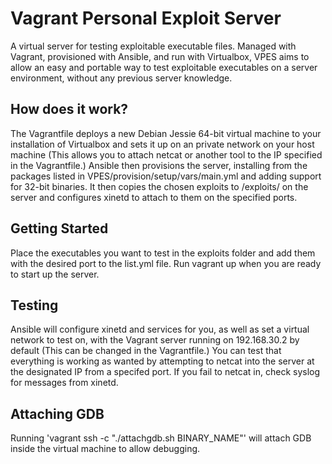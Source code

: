 # Vagrant Personal Exploit Server
A virtual server for testing exploitable executable files. Managed with Vagrant, provisioned with Ansible, and run with Virtualbox, VPES aims to allow an easy and portable way to test exploitable executables on a server environment, without any previous server knowledge.

## How does it work?
The Vagrantfile deploys a new Debian Jessie 64-bit virtual machine to your installation of Virtualbox and sets it up on an private network on your host machine (This allows you to attach netcat or another tool to the IP specified in the Vagrantfile.) Ansible then provisions the server, installing from the packages listed in VPES/provision/setup/vars/main.yml and adding support for 32-bit binaries. It then copies the chosen exploits to /exploits/ on the server and configures xinetd to attach to them on the specified ports.

## Getting Started
Place the executables you want to test in the exploits folder and add them with the desired port to the list.yml file. Run vagrant up when you are ready to start up the server.

## Testing
Ansible will configure xinetd and services for you, as well as set a virtual network to test on, with the Vagrant server running on 192.168.30.2 by default (This can be changed in the Vagrantfile.) You can test that everything is working as wanted by attempting to netcat into the server at the designated IP from a specifed port. If you fail to netcat in, check syslog for messages from xinetd.

## Attaching GDB
Running 'vagrant ssh -c "./attachgdb.sh BINARY_NAME"' will attach GDB inside the virtual machine to allow debugging. 
